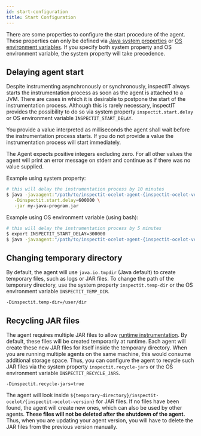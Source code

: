 ```yaml
---
id: start-configuration
title: Start Configuration
---
```


There are some properties to configure the start procedure of the agent. These properties can only be
defined via [Java system properties](#java-system-properties) or [OS environment variables](#os-environment-variables).
If you specify both system property and OS environment variable, the system property will take precedence.

## Delaying agent start

Despite instrumenting asynchronously or synchronously, inspectIT always starts the instrumentation process as soon as
the agent is attached to a JVM. There are cases in which it is desirable to postpone the start of the instrumentation
process. Although this is rarely necessary, inspectIT provides the possibility to do so via system property
`inspectit.start.delay` or OS environment variable `INSPECTIT_START_DELAY`.

You provide a value interpreted as milliseconds the agent shall wait before the instrumentation process starts. If you
do not provide a value the instrumentation process will start immediately.

The Agent expects positive integers excluding zero. For all other values the agent will print an error message on stderr
and continue as if there was no value supplied.

Example using system property:
```bash
# this will delay the instrumentation process by 10 minutes
$ java -javaagent:"/path/to/inspectit-ocelot-agent-{inspectit-ocelot-version}.jar" \
   -Dinspectit.start.delay=600000 \
   -jar my-java-program.jar
```

Example using OS environment variable (using bash):
```bash
# this will delay the instrumentation process by 5 minutes
$ export INSPECTIT_START_DELAY=300000
$ java -javaagent:"/path/to/inspectit-ocelot-agent-{inspectit-ocelot-version}.jar" -jar my-java-program.jar
```

## Changing temporary directory

By default, the agent will use ``java.io.tmpdir`` (Java default) to create temporary files, such as logs or
JAR files. To change the path of the temporary directory, use the system property `inspectit.temp-dir` 
or the OS environment variable `INSPECTIT_TEMP_DIR`.

```
-Dinspectit.temp-dir=/user/dir
```

## Recycling JAR files

The agent requires multiple JAR files to allow [runtime instrumentation](instrumentation/instrumentation.md).
By default, these files will be created temporarily at runtime. 
Each agent will create these new JAR files for itself inside the temporary directory.
When you are running multiple agents on the same machine, this would consume additional storage space.
Thus, you can configure the agent to recycle such JAR files via the system property `inspectit.recycle-jars`
or the OS environment variable `INSPECTIT_RECYCLE_JARS`.

```
-Dinspectit.recycle-jars=true
```

The agent will look inside ``${temporary-directory}/inspectit-ocelot/{inspectit-ocelot-version}`` for JAR files.
If no files have been found, the agent will create new ones, which can also be used by other agents.
**These files will not be deleted after the shutdown of the agent.** Thus, when you are updating your agent version,
you will have to delete the JAR files from the previous version manually.
